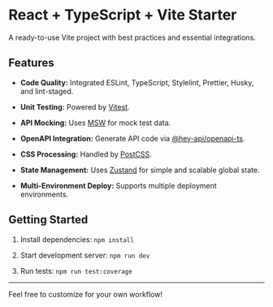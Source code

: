 # React + TypeScript + Vite Starter

A ready-to-use Vite project with best practices and essential integrations.

## Features

- **Code Quality:** Integrated ESLint, TypeScript, Stylelint, Prettier, Husky, and lint-staged.

- **Unit Testing:** Powered by [Vitest](https://vitest.dev/).

- **API Mocking:** Uses [MSW](https://mswjs.io/docs/quick-start) for mock test data.

- **OpenAPI Integration:** Generate API code via [@hey-api/openapi-ts](https://heyapi.dev/).

- **CSS Processing:** Handled by [PostCSS](https://postcss.org/).

- **State Management:** Uses [Zustand](https://zustand-demo.pmnd.rs/) for simple and scalable global state.

- **Multi-Environment Deploy:** Supports multiple deployment environments.

## Getting Started

1. Install dependencies: `npm install`

2. Start development server: `npm run dev`

3. Run tests: `npm run test:coverage`

---

Feel free to customize for your own workflow!
